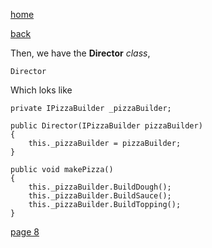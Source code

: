 [home](./page01.md)

[back](./page06.md)

Then, we have the **Director** *class*, 

```
Director
```

Which loks like

```
private IPizzaBuilder _pizzaBuilder;

public Director(IPizzaBuilder pizzaBuilder)
{
    this._pizzaBuilder = pizzaBuilder;
}

public void makePizza()
{
    this._pizzaBuilder.BuildDough();
    this._pizzaBuilder.BuildSauce();
    this._pizzaBuilder.BuildTopping();
}
```

[page 8](./page08.md)
